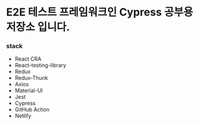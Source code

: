 # E2E 테스트 프레임워크인 Cypress 공부용 저장소 입니다.

### stack

- React CRA
- React-testing-library
- Redux
- Redux-Thunk
- Axios
- Material-UI
- Jest
- Cypress
- GitHub Action
- Netlify
